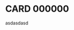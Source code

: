 # CARD 000000

<div src="000000.cropped.svg" style="width: 500px;
                                   heigth: 500px;
                                   background-image: url(000000.cropped.svg)
  background-color: red;">asdasdasd</div>
